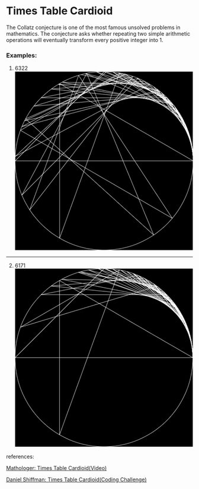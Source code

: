 # Times Table Cardioid
The Collatz conjecture is one of the most famous unsolved problems in mathematics. The conjecture asks whether repeating two simple arithmetic operations will eventually transform every positive integer into 1.

### Examples:
1. 6322
![6322](../imgs/6322.PNG)
---
2. 6171
![6171](../imgs/6171.PNG)

references: 

[Mathologer: Times Table Cardioid(Video)](https://www.youtube.com/watch?v=qhbuKbxJsk8)

[Daniel Shiffman: Times Table Cardioid(Coding Challenge)](https://thecodingtrain.com/challenges/133-time-tables-cardioid-visualization)
